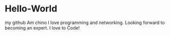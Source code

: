 # Hello-World
my github
Am chino I love programming and networking. 
Looking forward to becoming an expert.
I love to Code!
